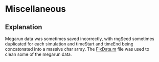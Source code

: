 # Miscellaneous

## Explanation
Megarun data was sometimes saved incorrectly, with rngSeed sometimes duplicated for each simulation and timeStart and timeEnd being concatonated into a massive char array. The [FixData.m](/FixData.m) file was used to clean some of the megarun data. 
